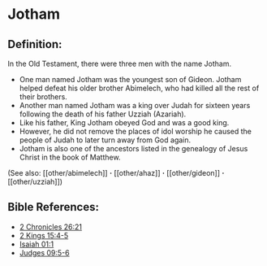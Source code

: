 # Jotham #

## Definition: ##

In the Old Testament, there were three men with the name Jotham.

* One man named Jotham was the youngest son of Gideon. Jotham helped defeat his older brother Abimelech, who had killed all the rest of their brothers.
* Another man named Jotham was a king over Judah for sixteen years following the death of his father Uzziah (Azariah).
* Like his father, King Jotham obeyed God and was a good king.
* However, he did not remove the places of idol worship he caused the people of Judah to later turn away from God again.
* Jotham is also one of the ancestors listed in the genealogy of Jesus Christ in the book of Matthew.

(See also: [[other/abimelech]] **·** [[other/ahaz]] **·** [[other/gideon]] **·** [[other/uzziah]])

## Bible References: ##

* [2 Chronicles 26:21](en/tn/2ch/help/26/21)
* [2 Kings 15:4-5](en/tn/2ki/help/15/04)
* [Isaiah 01:1](en/tn/isa/help/01/01)
* [Judges 09:5-6](en/tn/jdg/help/09/05)